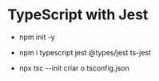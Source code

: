 # TypeScript with Jest

 - npm init -y

 - npm i typescript jest @types/jest ts-jest

 - npx tsc --init
    criar o tsconfig.json